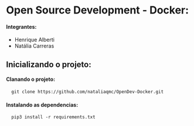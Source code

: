 # Open Source Development - Docker:
#### Integrantes: 
  - Henrique Alberti
- Natália Carreras

## Inicializando o projeto:
#### Clanando o projeto:
      git clone https://github.com/nataliaqmc/OpenDev-Docker.git
#### Instalando as dependencias:
      pip3 install -r requirements.txt
        
